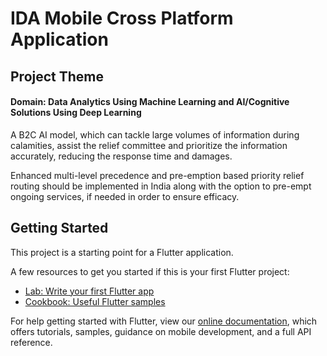 # IDA Mobile Cross Platform Application

## Project Theme

#### Domain: Data Analytics Using Machine Learning and AI/Cognitive Solutions Using Deep Learning

A B2C AI model, which can tackle large volumes of information during calamities, assist the relief committee and prioritize the information accurately, reducing the response time and damages. 

Enhanced multi-level precedence and pre-emption based priority relief routing should be implemented in India along with the option to pre-empt ongoing services, if needed in order to ensure efficacy.

## Getting Started

This project is a starting point for a Flutter application.

A few resources to get you started if this is your first Flutter project:

- [Lab: Write your first Flutter app](https://flutter.dev/docs/get-started/codelab)
- [Cookbook: Useful Flutter samples](https://flutter.dev/docs/cookbook)

For help getting started with Flutter, view our
[online documentation](https://flutter.dev/docs), which offers tutorials,
samples, guidance on mobile development, and a full API reference.
